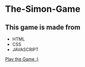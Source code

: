 # The-Simon-Game
## This game is made from 
- HTML
- CSS
- JAVASCRIPT

[Play the Game :)]('https://thesimongamefrombk.netlify.app')
